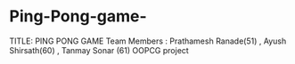 # Ping-Pong-game-
TITLE: PING PONG GAME
Team Members :  Prathamesh Ranade(51) , Ayush Shirsath(60) , Tanmay Sonar (61)
OOPCG project
